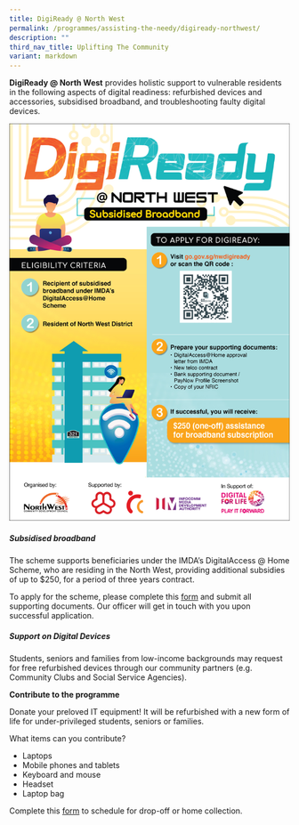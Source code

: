 ```yaml
---
title: DigiReady @ North West
permalink: /programmes/assisting-the-needy/digiready-northwest/
description: ""
third_nav_title: Uplifting The Community
variant: markdown
---
```

**DigiReady @ North West** provides holistic support to vulnerable residents in the following aspects of digital readiness: refurbished devices and accessories, subsidised broadband, and troubleshooting faulty digital devices.

![](/images/digiready%20@%20north%20west-%20internet%20access%20poster_2023_03-02.jpg)

##### **Subsidised broadband**
  
The scheme supports beneficiaries under the IMDA’s DigitalAccess @ Home Scheme, who are residing in the North West, providing additional subsidies of up to $250, for a period of three years contract.

To apply for the scheme, please complete this [form](https://go.gov.sg/digiready) and submit all supporting documents. Our officer will get in touch with you upon successful application.

##### **Support on Digital Devices**

Students, seniors and families from low-income backgrounds may request for free refurbished devices through our community partners (e.g. Community Clubs and Social Service Agencies).

**Contribute to the programme**

Donate your preloved IT equipment! It will be refurbished with a new form of life for under-privileged students, seniors or families. 

What items can you contribute?  

*   Laptops
*   Mobile phones and tablets
*   Keyboard and mouse
*   Headset
*   Laptop bag

Complete this [form]([https://form.gov.sg/65239d4aa14b8900125236c3) to schedule for drop-off or home collection.